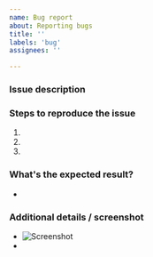 ```yaml
---
name: Bug report
about: Reporting bugs
title: ''
labels: 'bug'
assignees: ''

---
```

<!-- Either EN/JP is OK. -->
### Issue description

### Steps to reproduce the issue

1. 
2. 
3. 

### What's the expected result?

- 

### Additional details / screenshot

- ![Screenshot]()
- 
